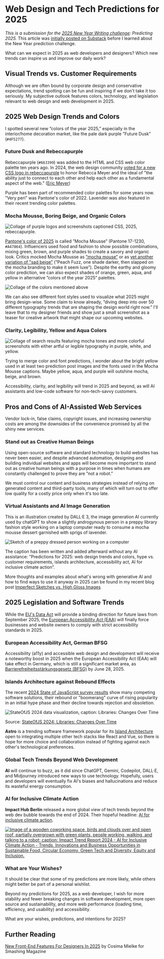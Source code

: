 # Web Design and Tech Predictions for 2025

*This is a submission for the [2025 New Year Writing challenge](https://dev.to/challenges/newyear): Predicting 2025.* This article was [initially posted on Substack](https://ingosteinke.substack.com/p/web-design-and-tech-predictions-for) before I learned about the New Year prediction challenge.

What can we expect in 2025 as web developers and designers?
Which new trends can inspire us and improve our daily work?

## Visual Trends vs. Customer Requirements

Although we are often bound by corporate design and conservative expectations, trend spotting can be fun and inspiring if we don't take it too seriously. My subjective outlook features colors, technology, and legislation relevant to web design and web development in 2025.

## 2025 Web Design Trends and Colors

I spotted several new ”colors of the year 2025,” especially in the interior/home decoration market, like the pale dark purple ”Future Dusk” (`#4F5277`).

### Future Dusk and Rebeccapurple

Rebeccapurple (`#663399`) was added to the HTML and CSS web color palette ten years ago. In 2024, the web design community [voted for a new CSS logo in rebeccapurple](https://nerdy.dev/a-community-css-logo) to honor Rebecca Meyer and the ideal of ”the ability just to connect to each other and help each other as a fundamental aspect of the web.” ([Eric Meyer](https://meyerweb.com/))

Purple has been part of recommended color palettes for some years now. ”Very peri” was Pantone's color of 2022. Lavender was also featured in their recent trending color palettes.

### Mocha Mousse, Boring Beige, and Organic Colors

![Collage of purple logos and screenshots captioned CSS, 2025, rebeccapurple.](https://dev-to-uploads.s3.amazonaws.com/uploads/articles/6m4byjh5t2m19ignrhs2.png)

[Pantone's color of 2025](https://www.pantone.com/color-of-the-year/2025) is called ”Mocha Mousse” (Pantone 17-1230, `#A47864`). Influencers used food and fashion to show possible combinations, mixing green, brown, and purple shades to create a savory and organic look. Critics mocked Mocha Mousse as [”mocha mouse”](https://plugins.jetbrains.com/plugin/26136-mocha-mouse-light-theme) or as [yet another variation of "sad beige”](https://www.themolehill.net/p/the-big-business-of-sad-beige) (”Peach Fuzz, one shade darker, then slapped on the mocha branding to make it seem luxe”). Despite the earthy and gloomy color prediction, we can also expect shades of orange, green, aqua, and yellow in alternative ”colors of the year 2025” palettes.

![Collage of the colors mentioned above](https://dev-to-uploads.s3.amazonaws.com/uploads/articles/o5xmokl83u6xxq6bpv80.png)

We can also see different font styles used to visualize what 2025 might bring design-wise. Some claim to know already, ”diving deep into over 50 different typography trends that are shaping the design world right now.” I'll leave that to my designer friends and show just a small screenshot as a teaser for creative artwork that might shape our upcoming websites.

### Clarity, Legibility, Yellow and Aqua Colors

![Collage of search results featuring mocha tones and more colorful screenshots with either artful or legible typography in purple, white, and yellow.](https://dev-to-uploads.s3.amazonaws.com/uploads/articles/w1176y4ak3jjalr9ixnm.png)

Trying to merge color and font predictions, I wonder about the bright yellow used in at least two prediction post images and the fonts used in the Mocha Mousse captions. Maybe yellow, aqua, and purple will outshine mocha, beige, and brown.

Accessibility, clarity, and legibility will trend in 2025 and beyond, as will AI assistants and low-code software for non-tech-savvy customers.

## Pros and Cons of AI-Assisted Web Services

Vendor lock-in, false claims, copyright issues, and increasing ownership costs are among the downsides of the convenience promised by all the shiny new services.

### Stand out as Creative Human Beings

Using open-source software and standard technology to build websites has never been easier, and despite advanced automation, designing and building individual websites and apps will become more important to stand out as creative human beings with a purpose in times when humans are constantly challenged to prove they are ”not a robot.”

We must control our content and business strategies instead of relying on generated content and third-party tools, many of which will turn out to offer low quality for a costly price only when it's too late.

### Virtual Assistants and AI Image Generation

This is an illustration created by DALL·E 3, the image generation AI currently used by chatGPT to show a slightly androgynous person in a preppy library fashion style working on a laptop computer ready to consume a mocha mousse dessert garnished with sprigs of lavender.

![Sketch of a preppy dressed person working on a computer](https://dev-to-uploads.s3.amazonaws.com/uploads/articles/d512didopbn7mv0spof7.png)

The caption has been written and added afterward without any AI assistance: ”Predictions for 2025: web design trends and colors, hype vs. customer requirements, islands architecture, accessibility act, AI for inclusive climate action”.

More thoughts and examples about what's wrong with generative AI and how to find ways to use it anyway in 2025 can be found in my recent blog post [Imperfect Sketches vs. High Gloss Images](https://www.open-mind-culture.org/en/4322/imperfect-sketches-vs-high-gloss-images/)

## 2025 Legislation and Software Trends

While the [EU's Data Act](https://en.wikipedia.org/wiki/Data_Act_(European_Union)) will provide a binding direction for future laws from September 2025, the [European Accessibility Act (EAA)](https://en.wikipedia.org/wiki/European_Accessibility_Act) will finally force businesses and website owners to comply with strict accessibility standards in 2025.

### European Accessibility Act, German BFSG

Accessibility (a11y) and accessible web design and development will receive a noteworthy boost in 2025 when the European Accessibility Act (EAA) will take effect in Germany, which is still a significant market area, as [Barrierefreiheitsstärkungsgesetz (BFSG)](https://www.bmas.de/DE/Service/Gesetze-und-Gesetzesvorhaben/barrierefreiheitsstaerkungsgesetz.html) by June 28, 2025.

### Islands Architecture against Rebound Effects

The recent [2024 State of JavaScript survey results](https://2024.stateofjs.com/) show many competing software solutions, their rebound or "boomerang" curve of rising popularity in an initial hype phase and their decline towards rejection and obsoletion.

![StateOfJS 2024 data visualization, caption: Libraries: Changes Over Time](https://dev-to-uploads.s3.amazonaws.com/uploads/articles/xji46oh48r5h6skzmydv.png)

Source: [StateOfJS 2024: Libraries: Changes Over Time](https://2024.stateofjs.com/en-US/libraries/#tools_arrows)

**Astro** is a trending software framework popular for its [Island Architecture](https://docs.astro.build/en/concepts/islands/) open to integrating multiple other tech stacks like React and Vue, so there is hope for more choice and collaboration instead of fighting against each other's technological preferences.

### Global Tech Trends Beyond Web Development

**AI** will continue to buzz, as it did since ChatGPT, Gemini, Codepilot, DALL·E, and Midjourney introduced new ways to use technology. Hopefully, users and developers will eventually fix AI's biases and hallucinations and reduce its wasteful energy consumption.

### AI for Inclusive Climate Action

**Impact Hub Berlin** released a more global view of tech trends beyond the web dev bubble towards the end of 2024. Their hopeful headline: [AI for inclusive climate action](https://berlin.impacthub.net/impact-trend-report-2024-ai-for-inclusive-climate-action/).

[![Image of a wooden coworking space, birds and clouds over and open roof, partially overgrown with green plants, people working, walking, and talking to a robot; caption: Impact Trend Report 2024 - AI for Inclusive Climate Action - Trends, Innovations and Business Opportunities in Sustainable Food, Circular Economy, Green Tech and Diversity, Equity and Inclusion.](https://dev-to-uploads.s3.amazonaws.com/uploads/articles/nq66jcj2e7hcd4teinmn.png)](https://berlin.impacthub.net/impact-trend-report-2024-ai-for-inclusive-climate-action/)

### What are Your Wishes?

It should be clear that some of my predictions are more likely, while others might better be part of a personal wishlist.

Beyond my predictions for 2025, as a web developer, I wish for more stability and fewer breaking changes in software development, more open source and sustainability, and more web performance (loading time, efficiency, and usability) and accessibility.

What are your wishes, predictions, and intentions for 2025?

## Further Reading

[New Front-End Features For Designers In 2025](https://www.smashingmagazine.com/2024/12/new-front-end-features-for-designers-in-2025/) by Cosima Mielke for Smashing Magazine

